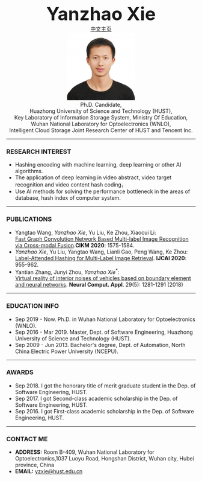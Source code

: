 <center><b><font size=50>Yanzhao Xie</font></b></center>
<center><a href="./index-cn.html">中文主页</a></center>
<div align=center><img src="./me.png" width="  "></div>

<center>Ph.D. Candidate,</center>
<center>Huazhong University of Science and Technology (HUST),</center>
<center>Key Laboratory of Information Storage System, Ministry Of Education,</center>
<center>Wuhan National Laboratory for Optoelectronics (WNLO),</center>
<center>Intelligent Cloud Storage Joint Research Center of HUST and Tencent Inc.</center>    

***
### RESEARCH INTEREST     
- Hashing encoding with machine learning, deep learning or other AI algorithms.
- The application of deep learning in video abstract, video target recognition and video content hash coding，
- Use AI methods for solving the performance bottleneck in the areas of database, hash index of computer system.    

***
### PUBLICATIONS
- Yangtao Wang, *Yanzhao Xie*, Yu Liu, Ke Zhou, Xiaocui Li:     
[Fast Graph Convolution Network Based Multi-label Image Recognition via Cross-modal Fusion](https://doi.org/10.1145/3340531.3411880).<b>CIKM 2020</b>: 1575-1584. 
- *Yanzhao Xie*, Yu Liu, Yangtao Wang, Lianli Gao, Peng Wang, Ke Zhou:     
[Label-Attended Hashing for Multi-Label Image Retrieval](https://doi.org/10.24963/ijcai.2020/133). <b>IJCAI 2020</b>: 955-962.     
- Yantian Zhang, Junyi Zhou, *Yanzhao Xie*<sup>*</sup>:      
[Virtual reality of interior noises of vehicles based on boundary element and neural networks](https://link.springer.com/article/10.1007%2Fs00521-016-2836-0). <b>Neural Comput. Appl</b>. 29(5): 1281-1291 (2018)

***
### EDUCATION INFO
- Sep 2019 - Now. Ph.D. in Wuhan National Laboratory for Optoelectronics (WNLO).
- Sep 2016 - Mar 2019. Master, Dept. of Software Engineering, Huazhong University of Science and Technology (HUST).
- Sep 2009 - Jun 2013. Bachelor's degree, Dept. of Automation, North China Electric Power University (NCEPU).      

***
### AWARDS
- Sep 2018. I got the honorary title of merit graduate student in the Dep. of Software Engineering, HUST.
- Sep 2017. I got Second-class academic scholarship in the Dep. of Software Engineering, HUST.
- Sep 2016. I got First-class academic scholarship in the Dep. of Software Engineering, HUST.    

***
### CONTACT ME
- <b>ADDRESS:</b>  Room B-409, Wuhan National Laboratory for Optoelectronics,1037 Luoyu Road, Hongshan District, Wuhan city, Hubei province, China
- <b>EMAIL:</b> yzxie@hust.edu.cn

